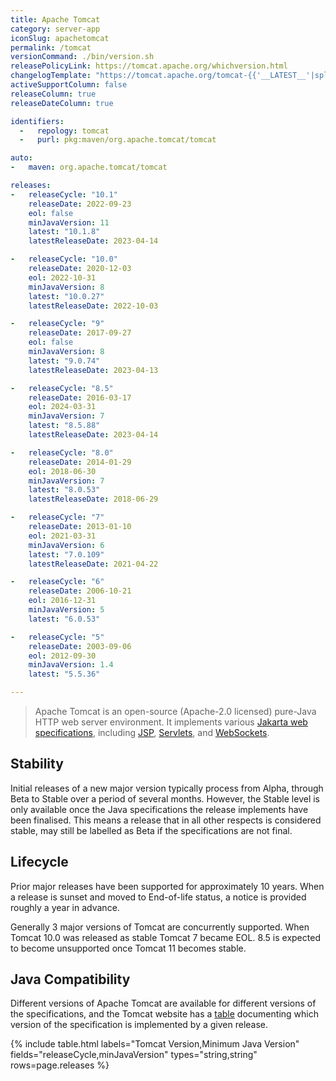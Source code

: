 ```yaml
---
title: Apache Tomcat
category: server-app
iconSlug: apachetomcat
permalink: /tomcat
versionCommand: ./bin/version.sh
releasePolicyLink: https://tomcat.apache.org/whichversion.html
changelogTemplate: "https://tomcat.apache.org/tomcat-{{'__LATEST__'|split:'.'|pop|join:'.'}}-doc/changelog.html"
activeSupportColumn: false
releaseColumn: true
releaseDateColumn: true

identifiers:
  -   repology: tomcat
  -   purl: pkg:maven/org.apache.tomcat/tomcat

auto:
-   maven: org.apache.tomcat/tomcat

releases:
-   releaseCycle: "10.1"
    releaseDate: 2022-09-23
    eol: false
    minJavaVersion: 11
    latest: "10.1.8"
    latestReleaseDate: 2023-04-14

-   releaseCycle: "10.0"
    releaseDate: 2020-12-03
    eol: 2022-10-31
    minJavaVersion: 8
    latest: "10.0.27"
    latestReleaseDate: 2022-10-03

-   releaseCycle: "9"
    releaseDate: 2017-09-27
    eol: false
    minJavaVersion: 8
    latest: "9.0.74"
    latestReleaseDate: 2023-04-13

-   releaseCycle: "8.5"
    releaseDate: 2016-03-17
    eol: 2024-03-31
    minJavaVersion: 7
    latest: "8.5.88"
    latestReleaseDate: 2023-04-14

-   releaseCycle: "8.0"
    releaseDate: 2014-01-29
    eol: 2018-06-30
    minJavaVersion: 7
    latest: "8.0.53"
    latestReleaseDate: 2018-06-29

-   releaseCycle: "7"
    releaseDate: 2013-01-10
    eol: 2021-03-31
    minJavaVersion: 6
    latest: "7.0.109"
    latestReleaseDate: 2021-04-22

-   releaseCycle: "6"
    releaseDate: 2006-10-21
    eol: 2016-12-31
    minJavaVersion: 5
    latest: "6.0.53"

-   releaseCycle: "5"
    releaseDate: 2003-09-06
    eol: 2012-09-30
    minJavaVersion: 1.4
    latest: "5.5.36"

---
```


> Apache Tomcat is an open-source (Apache-2.0 licensed) pure-Java HTTP web server environment. It
> implements various [Jakarta web specifications](https://projects.eclipse.org/projects/ee4j.jakartaee-platform),
> including [JSP](https://projects.eclipse.org/projects/ee4j.jsp "Jakarta Server Pages"),
> [Servlets](https://projects.eclipse.org/projects/ee4j.servlet "Jakarta Servlet"),
> and [WebSockets](https://projects.eclipse.org/projects/ee4j.websocket "Jakarta WebSocket").

## Stability

Initial releases of a new major version typically process from Alpha, through Beta to Stable over a
period of several months. However, the Stable level is only available once the Java specifications
the release implements have been finalised. This means a release that in all other respects is
considered stable, may still be labelled as Beta if the specifications are not final.

## Lifecycle

Prior major releases have been supported for approximately 10 years. When a release is sunset and
moved to End-of-life status, a notice is provided roughly a year in advance.

Generally 3 major versions of Tomcat are concurrently supported. When Tomcat 10.0 was released as
stable Tomcat 7 became EOL. 8.5 is expected to become unsupported once Tomcat 11 becomes stable.

## Java Compatibility

Different versions of Apache Tomcat are available for different versions of the specifications,
and the Tomcat website has a [table](https://tomcat.apache.org/whichversion.html) documenting which
version of the specification is implemented by a given release.

{% include table.html
labels="Tomcat Version,Minimum Java Version"
fields="releaseCycle,minJavaVersion"
types="string,string"
rows=page.releases %}
